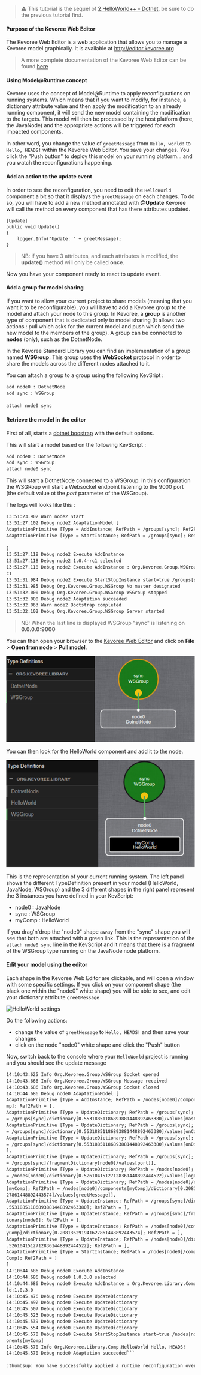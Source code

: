 > :warning: This tutorial is the sequel of [2.HelloWorld++ - Dotnet](https://github.com/HEADS-project/training/tree/master/2.Kevoree_Basics/2.HelloWorld++/dotnet), be sure to do the previous tutorial first.

#### Purpose of the Kevoree Web Editor
The Kevoree Web Editor is a web application that allows you to manage a Kevoree model graphically.
It is available at http://editor.kevoree.org

> A more complete documentation of the Kevoree Web Editor can be found [here](https://github.com/kevoree/kevoree-web-editor)

#### Using Model@Runtime concept
Kevoree uses the concept of Model@Runtime to apply reconfigurations on running systems.
Which means that if you want to modify, for instance, a dictionary attribute value and then apply the modification to an already running component, it will send the new model containing the modification to the targets.
This model will then be processed by the host platform (here, the JavaNode) and the appropriate actions will be triggered for each impacted components.

In other word, you change the value of `greetMessage` from `Hello, world!` to `Hello, HEADS!` within the Kevoree Web Editor.
You save your changes. You click the "Push button" to deploy this model on your running platform... and you watch the reconfigurations happening.

#### Add an action to the update event
In order to see the reconfiguration, you need to edit the `HelloWorld` component a bit so that it displays the `greetMessage` on each changes.
To do so, you will have to add a new method annotated with **@Update**
Kevoree will call the method on every component that has there attributes updated.

```dotnet
[Update]
public void Update()
{
    logger.Info("Update: " + greetMessage);
}
```

> NB: if you have 3 attributes, and each attributes is modified, the **update()** method will only be called **once**.

Now you have your component ready to react to update event.

#### Add a group for model sharing
If you want to allow your current project to share models (meaning that you want it to be reconfigurable), you will have to add a Kevoree group to the model and attach your node to this group.
In Kevoree, a **group** is another type of component that is dedicated only to model sharing (it allows two actions : pull which asks for the current model and push which send the new model to the members of the group).
A group can be connected to **nodes** (only), such as the DotnetNode.

In the Kevoree Standard Library you can find an implementation of a group named **WSGroup**. This group uses the **WebSocket** protocol in order to share the models across the different nodes attached to it.

You can attach a group to a group using the following KevSript :

```txt
add node0 : DotnetNode
add sync : WSGroup

attach node0 sync
```

#### Retrieve the model in the editor
First of all, starts a [dotnet boostrap](https://github.com/kevoree/kevoree-dotnet-core-bootstrap/releases/latest) with the default options.

This will start a model based on the following KevScript :

```txt
add node0 : DotnetNode
add sync : WSGroup
attach node0 sync
```

This will start a DotnetNode connected to a WSGroup.
In this configuration the WSGRoup will start a Websocket endpoint listening to the 9000 port (the default value ot the *port* parameter of the WSGroup).

The logs will looks like this :

```txt
13:51:23.902 Warn node2 Start
13:51:27.102 Debug node2 AdaptationModel [
AdaptationPrimitive [Type = AddInstance; RefPath = /groups[sync]; Ref2Path = ],
AdaptationPrimitive [Type = StartInstance; RefPath = /groups[sync]; Ref2Path = ]

]
13:51:27.118 Debug node2 Execute AddInstance
13:51:27.118 Debug node2 1.0.4-rc1 selected
13:51:27.118 Debug node2 Execute AddInstance : Org.Kevoree.Group.WSGroup:1.0.4-r
c1
13:51:31.984 Debug node2 Execute StartStopInstance start=true /groups[sync]
13:51:31.985 Debug Org.Kevoree.Group.WSGroup No master designated
13:51:32.000 Debug Org.Kevoree.Group.WSGroup WSGroup stopped
13:51:32.000 Debug node2 Adaptation succeeded
13:51:32.063 Warn node2 Bootstrap completed
13:51:32.102 Debug Org.Kevoree.Group.WSGroup Server started
```

> NB: When the last line is displayed WSGroup "sync" is listening on **0.0.0.0:9000**

You can then open your browser to the [Kevoree Web Editor](http://editor.kevoree.org) and click on **File** > **Open from node** > **Pull model**.

![Default model in editor](.readme/editor_default_model.png)

You can then look for the HelloWorld component and add it to the node.

![Hello world in editor](.readme/editor_simple_model.png)

This is the representation of your current running system.
The left panel shows the different TypeDefinition present in your model (HelloWorld, JavaNode, WSGroup)
and the 3 different shapes in the right panel represent the 3 instances you have defined in your KevScript:
  - node0 : JavaNode
  - sync : WSGroup
  - myComp : HelloWorld

If you drag'n'drop the "node0" shape away from the "sync" shape you will see that both are attached with a green link.
This is the representation of the `attach node0 sync` line in the KevScript and it means that there is a fragment of the WSGroup type running on the JavaNode node platform.

#### Edit your model using the editor
Each shape in the Kevoree Web Editor are clickable, and will open a window with some specific settings.
If you click on your component shape (the black one within the "node0" white shape) you will be able to see, and edit your dictionary attribute `greetMessage`

![HelloWorld settings](.readme/editor_helloworld_settings.jpg)

Do the following actions:
  - change the value of `greetMessage` to `Hello, HEADS!` and then save your changes
  - click on the node "node0" white shape and click the "Push" button

Now, switch back to the console where your `HelloWorld` project is running and you should see the update message

```txt
14:10:43.625 Info Org.Kevoree.Group.WSGroup Socket opened
14:10:43.666 Info Org.Kevoree.Group.WSGroup Message received
14:10:43.686 Info Org.Kevoree.Group.WSGroup Socket closed
14:10:44.686 Debug node0 AdaptationModel [
AdaptationPrimitive [Type = AddInstance; RefPath = /nodes[node0]/components[myCo
mp]; Ref2Path = ],
AdaptationPrimitive [Type = UpdateDictionary; RefPath = /groups[sync]; Ref2Path
= /groups[sync]/dictionary[0.55318851186893881448892463380]/values[master]],
AdaptationPrimitive [Type = UpdateDictionary; RefPath = /groups[sync]; Ref2Path
= /groups[sync]/dictionary[0.55318851186893881448892463380]/values[onConnect]],
AdaptationPrimitive [Type = UpdateDictionary; RefPath = /groups[sync]; Ref2Path
= /groups[sync]/dictionary[0.55318851186893881448892463380]/values[onDisconnect]
],
AdaptationPrimitive [Type = UpdateDictionary; RefPath = /groups[sync]; Ref2Path
= /groups[sync]/fragmentDictionary[node0]/values[port]],
AdaptationPrimitive [Type = UpdateDictionary; RefPath = /nodes[node0]; Ref2Path
= /nodes[node0]/dictionary[0.52610415127128361448892444522]/values[logLevel]],
AdaptationPrimitive [Type = UpdateDictionary; RefPath = /nodes[node0]/components
[myComp]; Ref2Path = /nodes[node0]/components[myComp]/dictionary[0.2081362919416
27861448892443574]/values[greetMessage]],
AdaptationPrimitive [Type = UpdateInstance; RefPath = /groups[sync]/dictionary[0
.55318851186893881448892463380]; Ref2Path = ],
AdaptationPrimitive [Type = UpdateInstance; RefPath = /groups[sync]/fragmentDict
ionary[node0]; Ref2Path = ],
AdaptationPrimitive [Type = UpdateInstance; RefPath = /nodes[node0]/components[m
yComp]/dictionary[0.208136291941627861448892443574]; Ref2Path = ],
AdaptationPrimitive [Type = UpdateInstance; RefPath = /nodes[node0]/dictionary[0
.52610415127128361448892444522]; Ref2Path = ],
AdaptationPrimitive [Type = StartInstance; RefPath = /nodes[node0]/components[my
Comp]; Ref2Path = ]
]
14:10:44.686 Debug node0 Execute AddInstance
14:10:44.686 Debug node0 1.0.3.0 selected
14:10:44.686 Debug node0 Execute AddInstance : Org.Kevoree.Library.Comp.HelloWor
ld:1.0.3.0
14:10:45.476 Debug node0 Execute UpdateDictionary
14:10:45.492 Debug node0 Execute UpdateDictionary
14:10:45.507 Debug node0 Execute UpdateDictionary
14:10:45.523 Debug node0 Execute UpdateDictionary
14:10:45.539 Debug node0 Execute UpdateDictionary
14:10:45.554 Debug node0 Execute UpdateDictionary
14:10:45.570 Debug node0 Execute StartStopInstance start=true /nodes[node0]/comp
onents[myComp]
14:10:45.570 Info Org.Kevoree.Library.Comp.HelloWorld Hello, HEADS!
14:10:45.570 Debug node0 Adaptation succeeded```

:thumbsup: You have successfully applied a runtime reconfiguration over your system.
